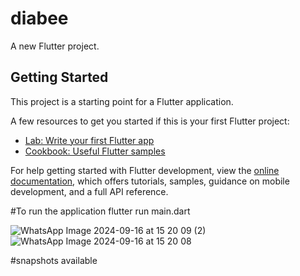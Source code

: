 # diabee

A new Flutter project.

## Getting Started

This project is a starting point for a Flutter application.

A few resources to get you started if this is your first Flutter project:



- [Lab: Write your first Flutter app](https://docs.flutter.dev/get-started/codelab)
- [Cookbook: Useful Flutter samples](https://docs.flutter.dev/cookbook)

For help getting started with Flutter development, view the
[online documentation](https://docs.flutter.dev/), which offers tutorials,
samples, guidance on mobile development, and a full API reference.

#To run the application
flutter run main.dart


![WhatsApp Image 2024-09-16 at 15 20 09 (2)](https://github.com/user-attachments/assets/01c522cf-69dd-461b-86c6-7fa348819eba)      
![WhatsApp Image 2024-09-16 at 15 20 08](https://github.com/user-attachments/assets/c0e7309e-025c-40cf-bbfc-0c9277d815a6)




#snapshots available


